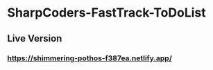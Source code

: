 # SharpCoders-FastTrack-ToDoList

## Live Version

### https://shimmering-pothos-f387ea.netlify.app/
